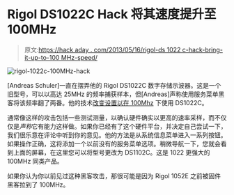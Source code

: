 # Rigol DS1022C Hack 将其速度提升至 100MHz

> 原文:[https://hack aday . com/2013/05/16/rigol-ds 1022 c-hack-bring-it-up-to-100 MHz-speed/](https://hackaday.com/2013/05/16/rigol-ds1022c-hack-brings-it-up-to-100mhz-speed/)

![rigol-1022c-100MHz-hack](../Images/67262ed0b63141fd8c271f0a6af99ee0.png)

[Andreas Schuler]一直在摆弄他的 Rigol DS1022C 数字存储示波器。这是一个旧型号，可以以高达 25MHz 的频率捕获样本，但[Andreas]声称使用服务菜单黑客将该频率翻了两番。他的技术[改变设置以在 100Mhz](http://codenaschen.de/tichyblog/index.php?action=blog&entry=17_Hacking%20Rigol%20DS1022C%20DS1042C%20DS1062C%20DS1102C) 下使用 DS1022C。

通常像这样的攻击包括一些测试测量，以确认硬件确实以更高的速率采样，而不仅仅是*声称*它有能力这样做。如果你已经有了这个硬件平台，并决定自己尝试一下，我们很乐意在评论中听到你的意见。他的方法是从系统信息菜单进入一系列按钮。如果操作正确，这将添加一个以前没有的服务菜单选项。稍微导航一下，您就会看到上面的屏幕，在这里您可以将型号更改为 DS1102C。这是 1022 更强大的 100MHz 同类产品。

如果你认为你以前见过这种黑客攻击，那很可能是因为 Rigol 1052E 之前被固件黑客拉到了 100MHz。
